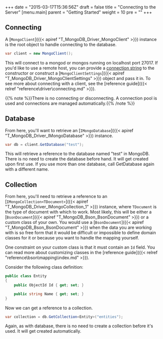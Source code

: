 +++
date = "2015-03-17T15:36:56Z"
draft = false
title = "Connecting to the Server"
[menu.main]
  parent = "Getting Started"
  weight = 10
  pre = "<i class='fa'></i>"
+++

## Connecting

A [`MongoClient`]({{< apiref "T_MongoDB_Driver_MongoClient" >}}) instance is the root object to handle connecting to the database.

```csharp
var client = new MongoClient();
```

This will connect to a mongod or mongos running on localhost port 27017. If you'd like to use a remote host, you can provide a [connection string](http://docs.mongodb.org/manual/reference/connection-string/) to the constructor or construct a [`MongoClientSettings`]({{< apiref "T_MongoDB_Driver_MongoClientSettings" >}}) object and pass it in. To see more about connecting with a client, see the [reference guide]({{< relref "reference\driver\connecting.md" >}}).

{{% note %}}There is no connecting or disconnecting. A connection pool is used and connections are managed automatically.{{% /note %}}

## Database 

From here, you'll want to retrieve an [`IMongoDatabase`]({{< apiref "T_MongoDB_Driver_IMongoDatabase" >}}) instance.

```csharp
var db = client.GetDatabase("test");
```

This will retrieve a reference to the database named "test" in MongoDB. There is no need to create the database before hand. It will get created upon first use. If you use more than one database, call GetDatabase again with a different name.


## Collection

From here, you'll need to retrieve a reference to an [`IMongoCollection<TDocument>`]({{< apiref "T_MongoDB_Driver_IMongoCollection_1" >}}) instance, where `TDocument` is the type of document with which to work. Most likely, this will be either a [`BsonDocument`]({{< apiref "T_MongoDB_Bson_BsonDocument" >}}) or a custom class of your own. You would use a [`BsonDocument`]({{< apiref "T_MongoDB_Bson_BsonDocument" >}}) when the data you are working with is so free form that it would be difficult or impossible to define domain classes for it or because you want to handle the mapping yourself. 

One constraint on your custom class is that it must contain an `Id` field. You can read more about customizing classes in the [reference guide]({{< relref "reference\bson\mapping\index.md" >}}).

Consider the following class definition:

```csharp
public class Entity
{
    public ObjectId Id { get; set; }

    public string Name { get; set; }
}
```

Now we can get a reference to a collection.

```csharp
var collection = db.GetCollection<Entity>("entities");
```

Again, as with database, there is no need to create a collection before it's used. It will get created automatically.